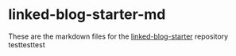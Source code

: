 # linked-blog-starter-md
These are the markdown files for the [linked-blog-starter](https://github.com/matthewwong525/linked-blog-starter) repository
testtesttest